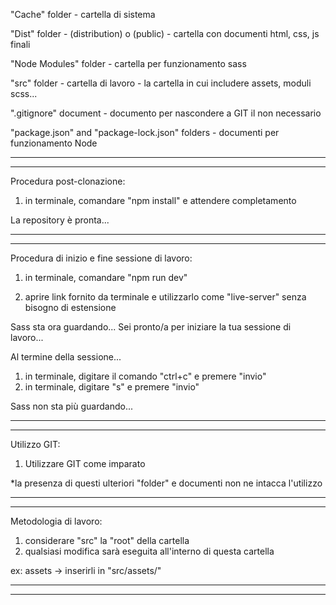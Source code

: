 "Cache" folder - cartella di sistema

"Dist" folder - (distribution) o (public) - cartella con documenti html, css, js finali

"Node Modules" folder - cartella per funzionamento sass

"src" folder - cartella di lavoro - la cartella in cui includere assets, moduli scss...

".gitignore" document - documento per nascondere a GIT il non necessario

"package.json" and "package-lock.json" folders - documenti per funzionamento Node

------------------------------------------------------------------
------------------------------------------------------------------

Procedura post-clonazione:
1) in terminale, comandare "npm install" e attendere completamento

La repository è pronta...

------------------------------------------------------------------
------------------------------------------------------------------

Procedura di inizio e fine sessione di lavoro:
1) in terminale, comandare "npm run dev"

2) aprire link fornito da terminale e utilizzarlo come "live-server" senza bisogno di estensione

Sass sta ora guardando...
Sei pronto/a per iniziare la tua sessione di lavoro...

Al termine della sessione...
1) in terminale, digitare il comando "ctrl+c" e premere "invio"
2) in terminale, digitare "s" e premere "invio"

Sass non sta più guardando...

-------------------------------------------------------------------
-------------------------------------------------------------------

Utilizzo GIT:
1) Utilizzare GIT come imparato

*la presenza di questi ulteriori "folder" e documenti non ne intacca l'utilizzo

-------------------------------------------------------------------
-------------------------------------------------------------------

Metodologia di lavoro:
1) considerare "src" la "root" della cartella
2) qualsiasi modifica sarà eseguita all'interno di questa cartella

ex: assets -> inserirli in "src/assets/"

-------------------------------------------------------------------
-------------------------------------------------------------------